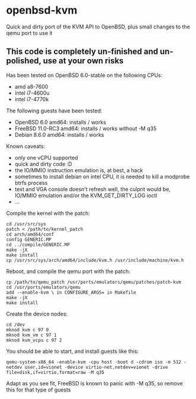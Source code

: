 # openbsd-kvm
Quick and dirty port of the KVM API to OpenBSD, plus small changes to the qemu port to use it


## This code is completely un-finished and un-polished, use at your own risks


Has been tested on OpenBSD 6.0-stable on the following CPUs:
 - amd a8-7600
 - intel i7-4600u
 - intel i7-4770k

The following guests have been tested:
 - OpenBSD 6.0 amd64: installs / works
 - FreeBSD 11.0-RC3 amd64: installs / works without -M q35
 - Debian 8.6.0 amd64: installs / works

Known caveats:
 - only one vCPU supported
 - quick and dirty code :D
 - the IO/MMIO instruction emulation is, at best, a hack
 - sometimes to install debian on intel CPU, it is needed to kill a modprobe btrfs process
 - text and VGA console doesn't refresh well, the culprit would be, IO/MMIO emulation and/or the KVM_GET_DIRTY_LOG ioctl
 - ...

Compile the kernel with the patch:

```
cd /usr/src/sys
patch < /path/to/kernel_patch
cd arch/amd64/conf 
config GENERIC.MP
cd ../compile/GENERIC.MP 
make -jX
make install
cp /usr/src/sys/arch/amd64/include/kvm.h /usr/include/machine/kvm.h
```

Reboot, and compile the qemu port with the patch:

```
cp /path/to/qemu_patch /usr/ports/emulators/qemu/patches/patch-kvm
cd /usr/ports/emulators/qemu
add --enable-kvm \ in CONFIGURE_ARGS= in Makefile
make -jX
make install
```

Create the device nodes:

```
cd /dev
mknod kvm c 97 0
mknod kvm_vm c 97 1
mknod kvm_vcpu c 97 2
```

You should be able to start, and install guests like this:

```
qemu-system-x86_64 -enable-kvm -cpu host -boot d -cdrom iso -m 512 -netdev user,id=vionet -device virtio-net,netdev=vionet -drive file=disk,if=virtio,format=raw -M q35
```

Adapt as you see fit, FreeBSD is known to panic with -M q35, so remove this for that type of guests

